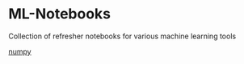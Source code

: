 # ML-Notebooks
Collection of refresher notebooks for various machine learning tools

[numpy](numpy)
